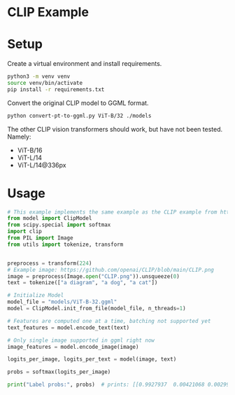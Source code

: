 # CLIP Example

# Setup

Create a virtual environment and install requirements.

```bash
python3 -m venv venv
source venv/bin/activate
pip install -r requirements.txt
```

Convert the original CLIP model to GGML format.

```bash
python convert-pt-to-ggml.py ViT-B/32 ./models
```

The other CLIP vision transformers should work, but have not been tested. Namely:

- ViT-B/16
- ViT-L/14
- ViT-L/14@336px

# Usage

```python
# This example implements the same example as the CLIP example from https://github.com/openai/CLIP#usage
from model import ClipModel
from scipy.special import softmax
import clip
from PIL import Image
from utils import tokenize, transform


preprocess = transform(224)
# Example image: https://github.com/openai/CLIP/blob/main/CLIP.png
image = preprocess(Image.open("CLIP.png")).unsqueeze(0)
text = tokenize(["a diagram", "a dog", "a cat"])

# Initialize Model
model_file = "models/ViT-B-32.ggml"
model = ClipModel.init_from_file(model_file, n_threads=1)

# Features are computed one at a time, batching not supported yet
text_features = model.encode_text(text)

# Only single image supported in ggml right now
image_features = model.encode_image(image)

logits_per_image, logits_per_text = model(image, text)

probs = softmax(logits_per_image)

print("Label probs:", probs)  # prints: [[0.9927937  0.00421068 0.00299572]]
```
